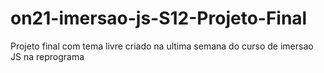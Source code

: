 # on21-imersao-js-S12-Projeto-Final
Projeto final com tema livre criado na ultima semana do curso de imersao JS na reprograma
